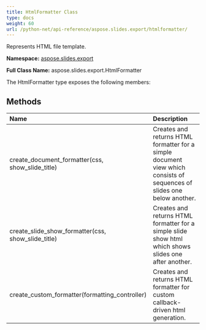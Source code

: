 ```yaml
---
title: HtmlFormatter Class
type: docs
weight: 60
url: /python-net/api-reference/aspose.slides.export/htmlformatter/
---
```


Represents HTML file template.

**Namespace:** [aspose.slides.export](/slides/python-net/api-reference/aspose.slides.export/)

**Full Class Name:** aspose.slides.export.HtmlFormatter



The HtmlFormatter type exposes the following members:
## **Methods**
|**Name**|**Description**|
| :- | :- |
|create_document_formatter(css, show_slide_title)|Creates and returns HTML formatter for a simple document view which consists of sequences of slides one below another.|
|create_slide_show_formatter(css, show_slide_title)|Creates and returns HTML formatter for a simple slide show html which shows slides one after another.|
|create_custom_formatter(formatting_controller)|Creates and returns HTML formatter for custom callback-driven html generation.|
